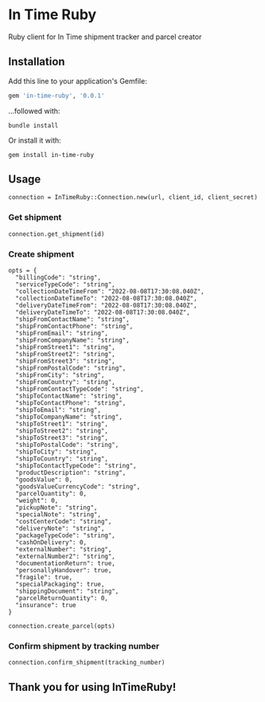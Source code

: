 # In Time Ruby
Ruby client for In Time shipment tracker and parcel creator

## Installation
Add this line to your application's Gemfile:

```ruby
gem 'in-time-ruby', '0.0.1'
```

...followed with:
```
bundle install
```

Or install it with:
```
gem install in-time-ruby
```

## Usage
```
connection = InTimeRuby::Connection.new(url, client_id, client_secret)
```

### Get shipment

```
connection.get_shipment(id)
```

### Create shipment

```
opts = {
  "billingCode": "string",
  "serviceTypeCode": "string",
  "collectionDateTimeFrom": "2022-08-08T17:30:08.040Z",
  "collectionDateTimeTo": "2022-08-08T17:30:08.040Z",
  "deliveryDateTimeFrom": "2022-08-08T17:30:08.040Z",
  "deliveryDateTimeTo": "2022-08-08T17:30:08.040Z",
  "shipFromContactName": "string",
  "shipFromContactPhone": "string",
  "shipFromEmail": "string",
  "shipFromCompanyName": "string",
  "shipFromStreet1": "string",
  "shipFromStreet2": "string",
  "shipFromStreet3": "string",
  "shipFromPostalCode": "string",
  "shipFromCity": "string",
  "shipFromCountry": "string",
  "shipFromContactTypeCode": "string",
  "shipToContactName": "string",
  "shipToContactPhone": "string",
  "shipToEmail": "string",
  "shipToCompanyName": "string",
  "shipToStreet1": "string",
  "shipToStreet2": "string",
  "shipToStreet3": "string",
  "shipToPostalCode": "string",
  "shipToCity": "string",
  "shipToCountry": "string",
  "shipToContactTypeCode": "string",
  "productDescription": "string",
  "goodsValue": 0,
  "goodsValueCurrencyCode": "string",
  "parcelQuantity": 0,
  "weight": 0,
  "pickupNote": "string",
  "specialNote": "string",
  "costCenterCode": "string",
  "deliveryNote": "string",
  "packageTypeCode": "string",
  "cashOnDelivery": 0,
  "externalNumber": "string",
  "externalNumber2": "string",
  "documentationReturn": true,
  "personallyHandover": true,
  "fragile": true,
  "specialPackaging": true,
  "shippingDocument": "string",
  "parcelReturnQuantity": 0,
  "insurance": true
}

connection.create_parcel(opts)
```

### Confirm shipment by tracking number

```
connection.confirm_shipment(tracking_number)
```


## Thank you for using InTimeRuby!


